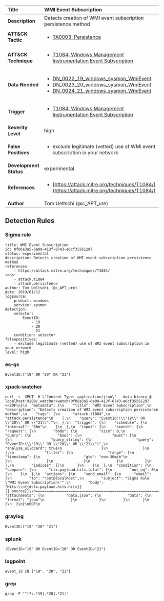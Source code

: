 | Title                    | WMI Event Subscription       |
|:-------------------------|:------------------|
| **Description**          | Detects creation of WMI event subscription persistence method |
| **ATT&amp;CK Tactic**    |  <ul><li>[TA0003: Persistence](https://attack.mitre.org/tactics/TA0003)</li></ul>  |
| **ATT&amp;CK Technique** | <ul><li>[T1084: Windows Management Instrumentation Event Subscription](https://attack.mitre.org/techniques/T1084)</li></ul>  |
| **Data Needed**          | <ul><li>[DN_0022_19_windows_sysmon_WmiEvent](../Data_Needed/DN_0022_19_windows_sysmon_WmiEvent.md)</li><li>[DN_0023_20_windows_sysmon_WmiEvent](../Data_Needed/DN_0023_20_windows_sysmon_WmiEvent.md)</li><li>[DN_0024_21_windows_sysmon_WmiEvent](../Data_Needed/DN_0024_21_windows_sysmon_WmiEvent.md)</li></ul>  |
| **Trigger**              | <ul><li>[T1084: Windows Management Instrumentation Event Subscription](../Triggers/T1084.md)</li></ul>  |
| **Severity Level**       | high |
| **False Positives**      | <ul><li>exclude legitimate (vetted) use of WMI event subscription in your network</li></ul>  |
| **Development Status**   | experimental |
| **References**           | <ul><li>[https://attack.mitre.org/techniques/T1084/](https://attack.mitre.org/techniques/T1084/)</li></ul>  |
| **Author**               | Tom Ueltschi (@c_APT_ure) |


## Detection Rules

### Sigma rule

```
title: WMI Event Subscription
id: 0f06a3a5-6a09-413f-8743-e6cf35561297
status: experimental
description: Detects creation of WMI event subscription persistence method
references:
    - https://attack.mitre.org/techniques/T1084/
tags:
    - attack.t1084
    - attack.persistence
author: Tom Ueltschi (@c_APT_ure)
date: 2019/01/12
logsource:
    product: windows
    service: sysmon
detection:
    selector:
        EventID:
            - 19
            - 20
            - 21
    condition: selector
falsepositives:
    - exclude legitimate (vetted) use of WMI event subscription in your network
level: high

```





### es-qs
    
```
EventID:("19" OR "20" OR "21")
```


### xpack-watcher
    
```
curl -s -XPUT -H \'Content-Type: application/json\' --data-binary @- localhost:9200/_watcher/watch/0f06a3a5-6a09-413f-8743-e6cf35561297 <<EOF\n{\n  "metadata": {\n    "title": "WMI Event Subscription",\n    "description": "Detects creation of WMI event subscription persistence method",\n    "tags": [\n      "attack.t1084",\n      "attack.persistence"\n    ],\n    "query": "EventID:(\\"19\\" OR \\"20\\" OR \\"21\\")"\n  },\n  "trigger": {\n    "schedule": {\n      "interval": "30m"\n    }\n  },\n  "input": {\n    "search": {\n      "request": {\n        "body": {\n          "size": 0,\n          "query": {\n            "bool": {\n              "must": [\n                {\n                  "query_string": {\n                    "query": "EventID:(\\"19\\" OR \\"20\\" OR \\"21\\")",\n                    "analyze_wildcard": true\n                  }\n                }\n              ],\n              "filter": {\n                "range": {\n                  "timestamp": {\n                    "gte": "now-30m/m"\n                  }\n                }\n              }\n            }\n          }\n        },\n        "indices": []\n      }\n    }\n  },\n  "condition": {\n    "compare": {\n      "ctx.payload.hits.total": {\n        "not_eq": 0\n      }\n    }\n  },\n  "actions": {\n    "send_email": {\n      "email": {\n        "to": "root@localhost",\n        "subject": "Sigma Rule \'WMI Event Subscription\'",\n        "body": "Hits:\\n{{#ctx.payload.hits.hits}}{{_source}}\\n================================================================================\\n{{/ctx.payload.hits.hits}}",\n        "attachments": {\n          "data.json": {\n            "data": {\n              "format": "json"\n            }\n          }\n        }\n      }\n    }\n  }\n}\nEOF\n
```


### graylog
    
```
EventID:("19" "20" "21")
```


### splunk
    
```
(EventID="19" OR EventID="20" OR EventID="21")
```


### logpoint
    
```
event_id IN ["19", "20", "21"]
```


### grep
    
```
grep -P '^(?:.*19|.*20|.*21)'
```



